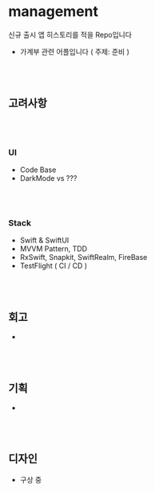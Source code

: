 # management
신규 출시 앱 히스토리를 적을 Repo입니다
- 가계부 관련 어플입니다 ( 주제: 준비 )

<br/><br/>
## 고려사항
<br/><br/>
### UI
- Code Base
- DarkMode vs ???

<br/><br/>
### Stack
- Swift & SwiftUI
- MVVM Pattern, TDD 
- RxSwift, Snapkit, SwiftRealm, FireBase
- TestFlight ( CI / CD )

<br/><br/>
## 회고
- 


<br/><br/>
## 기획
- 

<br/><br/>
## 디자인
- 구상 중

<br/><br/>
## 
